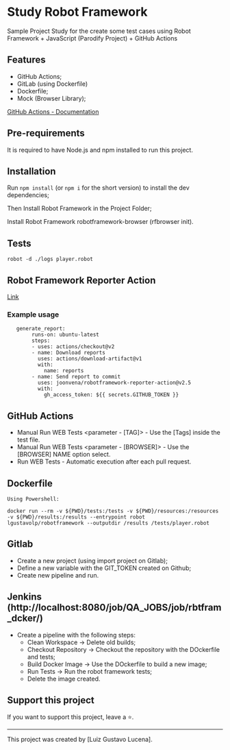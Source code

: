 # Study Robot Framework

Sample Project Study for the create some test cases using Robot Framework + JavaScript (Parodify Project) + GitHub Actions 

## Features
* GitHub Actions;
* GitLab (using Dockerfile)
* Dockerfile;
* Mock (Browser Library);

[GitHub Actions - Documentation](https://docs.github.com/en/actions)

## Pre-requirements

It is required to have Node.js and npm installed to run this project.

## Installation

Run `npm install` (or `npm i` for the short version) to install the dev dependencies;

Then Install Robot Framework in the Project Folder;

Install Robot Framework robotframework-browser (rfbrowser init).

## Tests

```
robot -d ./logs player.robot
```

## Robot Framework Reporter Action
[Link](https://github.com/joonvena/robotframework-reporter-action?tab=readme-ov-file#example-usage)

### Example usage
```
   generate_report:
        runs-on: ubuntu-latest
        steps:
        - uses: actions/checkout@v2
        - name: Download reports
          uses: actions/download-artifact@v1
          with:
            name: reports
        - name: Send report to commit
          uses: joonvena/robotframework-reporter-action@v2.5
          with:
            gh_access_token: ${{ secrets.GITHUB_TOKEN }}
```

## GitHub Actions

* Manual Run WEB Tests <parameter - [TAG]> - Use the [Tags] inside the test file.
* Manual Run WEB Tests <parameter - [BROWSER]> - Use the [BROWSER] NAME option select.
* Run WEB Tests - Automatic execution after each pull request.

## Dockerfile

```
Using Powershell:

docker run --rm -v ${PWD}/tests:/tests -v ${PWD}/resources:/resources -v ${PWD}/results:/results --entrypoint robot lgustavolp/robotframework --outputdir /results /tests/player.robot
```

## Gitlab

* Create a new project (using import project on Gitlab);
* Define a new variable with the GIT_TOKEN created on Github;
* Create new pipeline and run.

## Jenkins (http://localhost:8080/job/QA_JOBS/job/rbtfram_dcker/)

* Create a pipeline with the following steps:
  * Clean Workspace -> Delete old builds;
  * Checkout Repository -> Checkout the repository with the DOckerfile and tests;
  * Build Docker Image -> Use the DOckerfile to build a new image;
  * Run Tests -> Run the robot framework tests;
  * Delete the image created.

## Support this project

If you want to support this project, leave a ⭐.

___

This project was created by [Luiz Gustavo Lucena].
